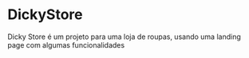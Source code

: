 # DickyStore

Dicky Store é um projeto para uma loja de roupas, usando uma landing page com algumas funcionalidades
